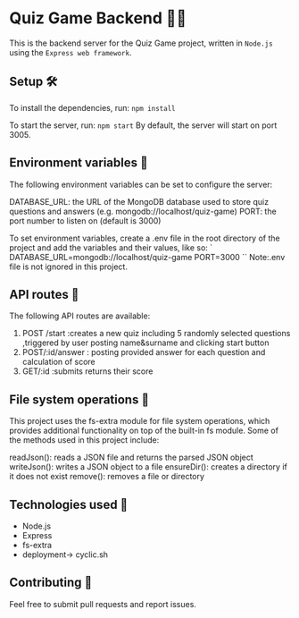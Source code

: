 # Quiz Game Backend 👨‍🏫
This is the backend server for the  Quiz Game project, written in ` Node.js ` using the ` Express web framework `.

## Setup 🛠️
To install the dependencies, run:
`npm install`

To start the server, run:
`npm start`
By default, the server will start on port 3005.

## Environment variables 🌳
The following environment variables can be set to configure the server:

DATABASE_URL: the URL of the MongoDB database used to store quiz questions and answers (e.g. mongodb://localhost/quiz-game)
PORT: the port number to listen on (default is 3000)

To set environment variables, create a .env file in the root directory of the project and add the variables and their values, like so:
`
DATABASE_URL=mongodb://localhost/quiz-game
PORT=3000
``
Note:.env file is not ignored in this project.

## API routes 🚀
The following API routes are available:

1. POST /start  :creates a new quiz including 5 randomly selected questions ,triggered by user posting name&surname and clicking start button 
2. POST/:id/answer : posting provided answer for each question and calculation of score
3. GET/:id :submits  returns their score

## File system operations 📁
This project uses the fs-extra module for file system operations, which provides additional functionality on top of the built-in fs module. Some of the methods used in this project include:

readJson(): reads a JSON file and returns the parsed JSON object
writeJson(): writes a JSON object to a file
ensureDir(): creates a directory if it does not exist
remove(): removes a file or directory

## Technologies used 🚀
- Node.js
- Express
- fs-extra
- deployment-> cyclic.sh

## Contributing 👥
Feel free to submit pull requests and report issues.
